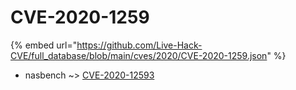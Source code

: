 # CVE-2020-1259
{% embed url="https://github.com/Live-Hack-CVE/full_database/blob/main/cves/2020/CVE-2020-1259.json" %}

* nasbench ~> [CVE-2020-12593](https://www.alice-snow.ru/2020/database/cve-2020-1259/cve-2020-12593-nasbench)
